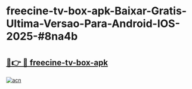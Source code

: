 # freecine-tv-box-apk-Baixar-Gratis-Ultima-Versao-Para-Android-IOS-2025-#8na4b

# <h2><a href="https://ainizakaria.my?title=freecine-tv-box-apk&ref=24M">🔗👉 🔴 freecine-tv-box-apk</a></h2>

[![acn](https://github.com/user-attachments/assets/0f9c940e-d8b0-45ae-aac7-cd30a18b3e1c)](https://ainizakaria.my?title=freecine-tv-box-apk&ref=24M)

